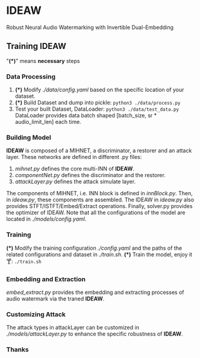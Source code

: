 # IDEAW
Robust Neural Audio Watermarking with Invertible Dual-Embedding

## Training IDEAW
"**(\*)**" means **necessary** steps
### Data Processing
1. **(\*)** Modify *./data/config.yaml* based on the specific location of your dataset.
2. **(\*)** Build Dataset and dump into pickle:
   `python3 ./data/process.py`
3. Test your built Dataset, DataLoader:
   `python3 ./data/test_data.py`
   DataLoader provides data batch shaped [batch_size, sr * audio_limit_len] each time.

### Building Model
**IDEAW** is composed of a MIHNET, a discriminator, a restorer and an attack layer.
These networks are defined in different .py files:
1. *mihnet.py* defines the core multi-INN of **IDEAW**.
2. *componentNet.py* defines the discriminator and the restorer.
3. *attackLayer.py* defines the attack simulate layer.

The components of MIHNET, i.e. INN block is defined in *innBlock.py*.
Then, in *ideaw.py*, these components are assembled. The IDEAW in *ideaw.py* also provides STFT/ISTFT/Embed/Extract operations.
Finally, solver.py provides the optimizer of IDEAW.
Note that all the configurations of the model are located in *./models/config.yaml*.

### Training
**(\*)** Modify the training configuration *./config.yaml* and the paths of the related configurations and dataset in *./train.sh*.
**(\*)** Train the model, enjoy it 🍸:
   `./train.sh`

### Embedding and Extraction
*embed_extract.py* provides the embedding and extracting processes of audio watermark via the traned **IDEAW**.

### Customizing Attack
The attack types in attackLayer can be customized in *./models/attackLayer.py* to enhance the specific robustness of **IDEAW**.

### Thanks
